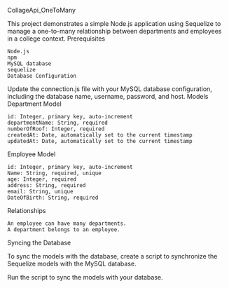CollageApi_OneToMany

This project demonstrates a simple Node.js application using Sequelize to manage a one-to-many relationship between departments and employees in a college context.
Prerequisites

    Node.js 
    npm 
    MySQL database 
    sequelize
    Database Configuration

Update the connection.js file with your MySQL database configuration, including the database name, username, password, and host.
Models
Department Model

    id: Integer, primary key, auto-increment
    departmentName: String, required
    numberOfRoof: Integer, required
    createdAt: Date, automatically set to the current timestamp
    updatedAt: Date, automatically set to the current timestamp

Employee Model

    id: Integer, primary key, auto-increment
    Name: String, required, unique
    age: Integer, required
    address: String, required
    email: String, unique
    DateOfBirth: String, required

Relationships

    An employee can have many departments.
    A department belongs to an employee.

Syncing the Database

To sync the models with the database, create a script to synchronize the Sequelize models with the MySQL database.

Run the script to sync the models with your database.
